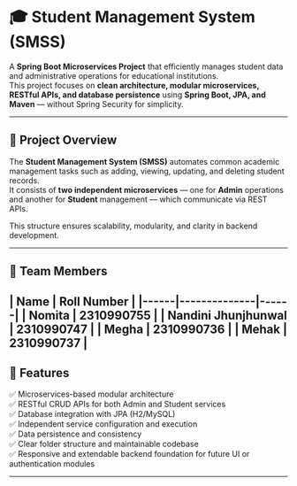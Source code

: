 # 🎓 Student Management System (SMSS)

A **Spring Boot Microservices Project** that efficiently manages student data and administrative operations for educational institutions.  
This project focuses on **clean architecture, modular microservices, RESTful APIs, and database persistence** using **Spring Boot, JPA, and Maven** — without Spring Security for simplicity.

---

## 🧩 Project Overview

The **Student Management System (SMSS)** automates common academic management tasks such as adding, viewing, updating, and deleting student records.  
It consists of **two independent microservices** — one for **Admin** operations and another for **Student** management — which communicate via REST APIs.

This structure ensures scalability, modularity, and clarity in backend development.

---

## 👥 Team Members

| Name | Roll Number |
|------|--------------|------|
| **Nomita** | 2310990755 |
| **Nandini Jhunjhunwal** | 2310990747 |
| **Megha** | 2310990736 | 
| **Mehak** | 2310990737 | 
---

## 🧠 Features

✅ Microservices-based modular architecture  
✅ RESTful CRUD APIs for both Admin and Student services  
✅ Database integration with JPA (H2/MySQL)  
✅ Independent service configuration and execution  
✅ Data persistence and consistency  
✅ Clear folder structure and maintainable codebase  
✅ Responsive and extendable backend foundation for future UI or authentication modules  

---

